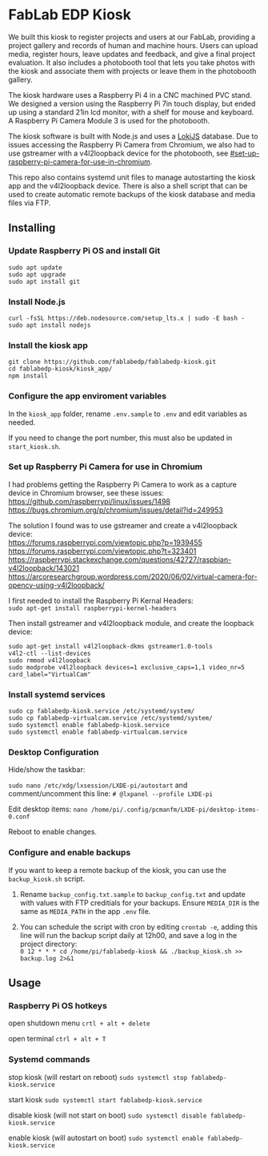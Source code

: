 # FabLab EDP Kiosk

We built this kiosk to register projects and users at our FabLab, providing a project gallery and records of human and machine hours.  Users can upload media, register hours, leave updates and feedback, and give a final project evaluation. It also includes a photobooth tool that lets you take photos with the kiosk and associate them with projects or leave them in the photobooth gallery.

The kiosk hardware uses a Raspberry Pi 4 in a CNC machined PVC stand.  We designed a version using the Raspberry Pi 7in touch display, but ended up using a standard 21in lcd monitor, with a shelf for mouse and keyboard.  A  Raspberry Pi Camera Module 3 is used for the photobooth.

The kiosk software is built with Node.js and uses a [LokiJS](https://github.com/techfort/LokiJS) database.  Due to issues accessing the Raspberry Pi Camera from Chromium, we also had to use gstreamer with a v4l2loopback device for the photobooth, see [#set-up-raspberry-pi-camera-for-use-in-chromium](#set-up-raspberry-pi-camera-for-use-in-chromium).


This repo also contains systemd unit files to manage autostarting the kiosk app and the v4l2loopback device.  There is also a shell script that can be used to create automatic remote backups of the kiosk database and media files via FTP.


## Installing

### Update Raspberry Pi OS and install Git

```
sudo apt update
sudo apt upgrade
sudo apt install git
```

### Install Node.js

```
curl -fsSL https://deb.nodesource.com/setup_lts.x | sudo -E bash -
sudo apt install nodejs
```

### Install the kiosk app

```
git clone https://github.com/fablabedp/fablabedp-kiosk.git
cd fablabedp-kiosk/kiosk_app/
npm install
```

### Configure the app enviroment variables

In the `kiosk_app` folder, rename `.env.sample` to `.env` and edit variables as needed.

If you need to change the port number, this must also be updated in `start_kiosk.sh`.


### Set up Raspberry Pi Camera for use in Chromium

I had problems getting the Raspberry Pi Camera to work as a capture device in Chromium browser, see these issues:  
https://github.com/raspberrypi/linux/issues/1498  
https://bugs.chromium.org/p/chromium/issues/detail?id=249953  

The solution I found was to use gstreamer and create a v4l2loopback device:  
https://forums.raspberrypi.com/viewtopic.php?p=1939455  
https://forums.raspberrypi.com/viewtopic.php?t=323401  
https://raspberrypi.stackexchange.com/questions/42727/raspbian-v4l2loopback/143021  
https://arcoresearchgroup.wordpress.com/2020/06/02/virtual-camera-for-opencv-using-v4l2loopback/  

I first needed to install  the Raspberry Pi Kernal Headers:  
`sudo apt-get install raspberrypi-kernel-headers`  

Then install gstreamer and v4l2loopback module, and create the loopback device:  
```
sudo apt-get install v4l2loopback-dkms gstreamer1.0-tools
v4l2-ctl --list-devices
sudo rmmod v4l2loopback
sudo modprobe v4l2loopback devices=1 exclusive_caps=1,1 video_nr=5 card_label="VirtualCam"
```

### Install systemd services

```
sudo cp fablabedp-kiosk.service /etc/systemd/system/
sudo cp fablabedp-virtualcam.service /etc/systemd/system/
sudo systemctl enable fablabedp-kiosk.service
sudo systemctl enable fablabedp-virtualcam.service
```

### Desktop Configuration

Hide/show the taskbar:

`sudo nano /etc/xdg/lxsession/LXDE-pi/autostart`
and comment/uncomment this line:
`# @lxpanel --profile LXDE-pi`

Edit desktop items:
`nano /home/pi/.config/pcmanfm/LXDE-pi/desktop-items-0.conf`

Reboot to enable changes.


### Configure and enable backups

If you want to keep a remote backup of the kiosk, you can use the `backup_kiosk.sh` script.

1. Rename `backup_config.txt.sample` to `backup_config.txt` and update with values with FTP creditials for your backups.  Ensure `MEDIA_DIR` is the same as `MEDIA_PATH` in the app `.env` file.

2. You can schedule the script with cron by editing `crontab -e`, adding this line will run the backup script daily at 12h00, and save a log in the project directory:  
`0 12 * * * cd /home/pi/fablabedp-kiosk && ./backup_kiosk.sh >> backup.log 2>&1`


## Usage

### Raspberry Pi OS hotkeys

open shutdown menu
`crtl + alt + delete`

open terminal
`ctrl + alt + T`

### Systemd commands

stop kiosk (will restart on reboot)
`sudo systemctl stop fablabedp-kiosk.service`

start kiosk
`sudo systemctl start fablabedp-kiosk.service`

disable kiosk (will not start on boot)
`sudo systemctl disable fablabedp-kiosk.service`

enable kiosk (will autostart on boot)
`sudo systemctl enable fablabedp-kiosk.service`
